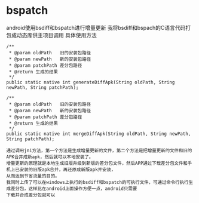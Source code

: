 # bspatch
android使用bsdiff和bspatch进行增量更新
我将bsdiff和bspach的C语言代码打包成动态库供主项目调用
具体使用方法

    /**
     * @param oldPath   旧的安装包路径
     * @param newPath   新的安装包路径
     * @param patchPath 差分包路径
     * @return 生成的结果
     */
    public static native int generateDiffApk(String oldPath, String newPath, String patchPath);

    /**
     * @param oldPath   旧的安装包路径
     * @param newPath   新的安装包路径
     * @param patchPath 差分包路径
     * @return 生成的结果
     */
    public static native int mergeDiffApk(String oldPath, String newPath, String patchPath);
    
    通过调用jni方法，第一个方法是生成增量更新的文件，第二个方法是把增量更新的文件和旧的APK合并成新apk，然后就可以本地安装了。
    增量更新的原理就是本地生成旧版升级到新版的差分包文件，然后APP通过下载差分包文件和手机上已安装的旧版apk合并，再还原成新版apk并安装，
    从而达到节省流量的目的。
    我同时上传了可以在windows上执行的bsdiff和bspatch的可执行文件，可通过命令行执行生成差分包，这样比在android上面操作方便一点，android只需要
    下载并合成差分包就可以
